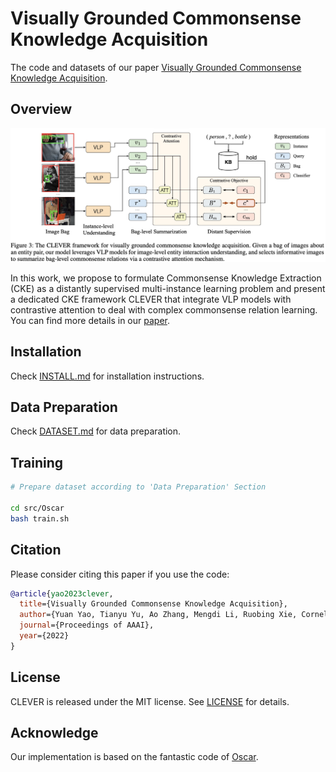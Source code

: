 # Visually Grounded Commonsense Knowledge Acquisition

The code and datasets of our paper [Visually Grounded Commonsense Knowledge Acquisition](https://not_available_yet).

## Overview

![CLEVER Framework](figs/framework.jpg)

In this work, we propose to formulate Commonsense Knowledge Extraction (CKE) as a distantly supervised multi-instance learning problem and present a dedicated CKE framework CLEVER that integrate VLP models with contrastive attention to deal with complex commonsense relation learning. You can find more details in our [paper](https://not_available_yet).


## Installation

Check [INSTALL.md](INSTALL.md) for installation instructions.

## Data Preparation

Check [DATASET.md](DATASET.md) for data preparation.

## Training

```sh
# Prepare dataset according to 'Data Preparation' Section

cd src/Oscar
bash train.sh
```



## Citation

Please consider citing this paper if you use the code:

```bib
@article{yao2023clever,
  title={Visually Grounded Commonsense Knowledge Acquisition},
  author={Yuan Yao, Tianyu Yu, Ao Zhang, Mengdi Li, Ruobing Xie, Cornelius Weber, Zhiyuan Liu, Hai-Tao Zheng, Stefan Wermter, Tat-Seng Chua, Maosong Sun},
  journal={Proceedings of AAAI},
  year={2022}
}
```

## License

CLEVER is released under the MIT license. See [LICENSE](LICENSE) for details.

## Acknowledge

Our implementation is based on the fantastic code of [Oscar](https://github.com/microsoft/Oscar).